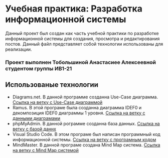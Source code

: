 # Учебная практика: Разработка информационной системы
Данный проект был создан как часть учебной практики по разработке информационной системы для создания, просмотра
и редактирования постов. Данный файл представляет собой технологии использованы для реализации.

### Проект выполнен Тобольшиной Анастасиее Алексеевной студентом группы ИВ1-21

## Использованые технологии
- Diagrams.net. В данной программе созданна Use-Case диаграмма. [Ссылка на ветку с Use-Case диаграммой](https://github.com/AnastasiaTobolshina/Educational_practice/tree/Use-Case)
- Ramus. В этой програме была созданна диаграмма IDEF0 и декомпозиция IDEF0 диаграммы 1 уровня. [Ссылка на ветку с данными диаграмами](https://github.com/AnastasiaTobolshina/Educational_practice/tree/IDEF0_DFD)
- phpMyAdmin. В данной рограмме созданна база данных. [Ссылка на ветку с базой даннх](https://github.com/AnastasiaTobolshina/Educational_practice/tree/BD)
- Visual Studio Code. В этом програме был написан программный код информационной системы. [Ссылка на ветку с програмным кодом](https://github.com/AnastasiaTobolshina/Educational_practice/tree/Code)
- MindMaster. В данной програме создана Mind Map система. [Ссылка на ветку с Mind Map системой](https://github.com/AnastasiaTobolshina/Educational_practice/tree/MindMap)
